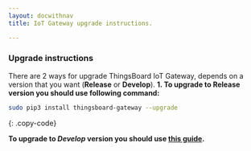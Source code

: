```yaml
---
layout: docwithnav
title: IoT Gateway upgrade instructions.

---
```



### Upgrade instructions

There are 2 ways for upgrade ThingsBoard IoT Gateway, depends on a version that you want (**Release** or **Develop**).
**1. To upgrade to **Release** version you should use following command:**
```bash
sudo pip3 install thingsboard-gateway --upgrade
```
{: .copy-code}

**To upgrade to *Develop* version you should use [this guide](/docs/iot-gateway/install/source-installation/).**
